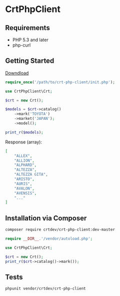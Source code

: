 CrtPhpClient
============

Requirements
------------

 * PHP 5.3 and later
 * php-curl

Getting Started
---------------

[Downdload](https://github.com/CrtDev/CrtPhpClient/archive/master.zip)

```php
require_once('/path/to/crt-php-client/init.php');

use CrtPhpClient\Crt;

$crt = new Crt();

$models = $crt->catalog()
    ->mark('TOYOTA')
    ->market('JAPAN');
    ->model();

print_r($models);
```

Response (array):

```json
[
    "ALLEX",
    "ALLION",
    "ALPHARD",
    "ALTEZZA",
    "ALTEZZA GITA",
    "ARISTO",
    "AURIS",
    "AVALON",
    "AVENSIS",
    "..."
]
```

Installation via Composer
-------------------------

```bash
composer require crtdev/crt-php-client:dev-master
```

```php
require __DIR__.'/vendor/autoload.php';

use CrtPhpClient\Crt;

$crt = new Crt();
print_r($crt->catalog()->mark());
```

Tests
-----

```bash
phpunit vendor/crtdev/crt-php-client
```